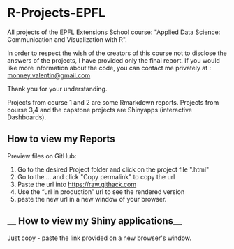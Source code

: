 # R-Projects-EPFL
All projects of the EPFL Extensions School course: "Applied Data Science: Communication and Visualization with R". 

In order to respect the wish of the creators of this course not to disclose the answers of the projects, I have provided only the final report. If you would like more information about the code, you can contact me privately at : monney.valentin@gmail.com

Thank you for your understanding.

Projects from course 1 and 2 are some Rmarkdown reports. Projects from course 3,4 and the capstone projects are Shinyapps (interactive Dashboards).


## __How to view my Reports__
Preview files on GitHub:
1. Go to the desired Project folder and click on the project file ".html"
2. Go to the ... and click "Copy permalink" to copy the url
3. Paste the url into https://raw.githack.com
4. Use the “url in production” url to see the rendered version
5. paste the new url in a new window of your browser.


## __ How to view my Shiny applications__

Just copy - paste the link provided on a new browser's window.
